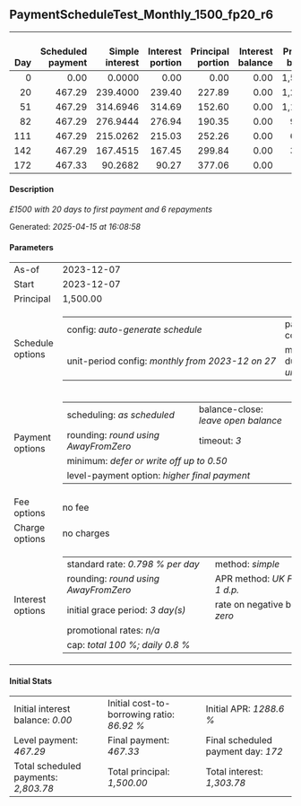 <h2>PaymentScheduleTest_Monthly_1500_fp20_r6</h2><table><thead style="vertical-align: bottom;"><th style="text-align: right;">Day</th><th style="text-align: right;">Scheduled payment</th><th style="text-align: right;">Simple interest</th><th style="text-align: right;">Interest portion</th><th style="text-align: right;">Principal portion</th><th style="text-align: right;">Interest balance</th><th style="text-align: right;">Principal balance</th><th style="text-align: right;">Total simple interest</th><th style="text-align: right;">Total interest</th><th style="text-align: right;">Total principal</th></thead><tr style="text-align: right;"><td class="ci00">0</td><td class="ci01" style="white-space: nowrap;">0.00</td><td class="ci02">0.0000</td><td class="ci03">0.00</td><td class="ci04">0.00</td><td class="ci05">0.00</td><td class="ci06">1,500.00</td><td class="ci07">0.0000</td><td class="ci08">0.00</td><td class="ci09">0.00</td></tr><tr style="text-align: right;"><td class="ci00">20</td><td class="ci01" style="white-space: nowrap;">467.29</td><td class="ci02">239.4000</td><td class="ci03">239.40</td><td class="ci04">227.89</td><td class="ci05">0.00</td><td class="ci06">1,272.11</td><td class="ci07">239.4000</td><td class="ci08">239.40</td><td class="ci09">227.89</td></tr><tr style="text-align: right;"><td class="ci00">51</td><td class="ci01" style="white-space: nowrap;">467.29</td><td class="ci02">314.6946</td><td class="ci03">314.69</td><td class="ci04">152.60</td><td class="ci05">0.00</td><td class="ci06">1,119.51</td><td class="ci07">554.0946</td><td class="ci08">554.09</td><td class="ci09">380.49</td></tr><tr style="text-align: right;"><td class="ci00">82</td><td class="ci01" style="white-space: nowrap;">467.29</td><td class="ci02">276.9444</td><td class="ci03">276.94</td><td class="ci04">190.35</td><td class="ci05">0.00</td><td class="ci06">929.16</td><td class="ci07">831.0390</td><td class="ci08">831.03</td><td class="ci09">570.84</td></tr><tr style="text-align: right;"><td class="ci00">111</td><td class="ci01" style="white-space: nowrap;">467.29</td><td class="ci02">215.0262</td><td class="ci03">215.03</td><td class="ci04">252.26</td><td class="ci05">0.00</td><td class="ci06">676.90</td><td class="ci07">1,046.0652</td><td class="ci08">1,046.06</td><td class="ci09">823.10</td></tr><tr style="text-align: right;"><td class="ci00">142</td><td class="ci01" style="white-space: nowrap;">467.29</td><td class="ci02">167.4515</td><td class="ci03">167.45</td><td class="ci04">299.84</td><td class="ci05">0.00</td><td class="ci06">377.06</td><td class="ci07">1,213.5167</td><td class="ci08">1,213.51</td><td class="ci09">1,122.94</td></tr><tr style="text-align: right;"><td class="ci00">172</td><td class="ci01" style="white-space: nowrap;">467.33</td><td class="ci02">90.2682</td><td class="ci03">90.27</td><td class="ci04">377.06</td><td class="ci05">0.00</td><td class="ci06">0.00</td><td class="ci07">1,303.7848</td><td class="ci08">1,303.78</td><td class="ci09">1,500.00</td></tr></table><p><h4>Description</h4><i>£1500 with 20 days to first payment and 6 repayments</i></p><p>Generated: <i>2025-04-15 at 16:08:58</i></p><h4>Parameters</h4><table><tr><td>As-of</td><td>2023-12-07</td></tr><tr><td>Start</td><td>2023-12-07</td></tr><tr><td>Principal</td><td>1,500.00</td></tr><tr><td>Schedule options</td><td><table><tr><td>config: <i>auto-generate schedule</i></td><td>payment count: <i>6</i></td></tr><tr><td style="white-space: nowrap;">unit-period config: <i>monthly from 2023-12 on 27</i></td><td>max duration: <i>unlimited</i></td></tr></table></td></tr><tr><td>Payment options</td><td><table><tr><td>scheduling: <i>as scheduled</i></td><td>balance-close: <i>leave&nbsp;open&nbsp;balance</i></td></tr><tr><td>rounding: <i>round using AwayFromZero</i></td><td>timeout: <i>3</i></td></tr><tr><td colspan='2'>minimum: <i>defer&nbsp;or&nbsp;write&nbsp;off&nbsp;up&nbsp;to&nbsp;0.50</i></td></tr><tr><td colspan='2'>level-payment option: <i>higher&nbsp;final&nbsp;payment</i></td></tr></table></td></tr><tr><td>Fee options</td><td>no fee</td></tr><tr><td>Charge options</td><td>no charges</td></tr><tr><td>Interest options</td><td><table><tr><td>standard rate: <i>0.798 % per day</i></td><td>method: <i>simple</i></td></tr><tr><td>rounding: <i>round using AwayFromZero</i></td><td>APR method: <i>UK FCA to 1 d.p.</i></td></tr><tr><td>initial grace period: <i>3 day(s)</i></td><td>rate on negative balance: <i>zero</i></td></tr><tr><td colspan="2">promotional rates: <i><i>n/a</i></i></td></tr><tr><td colspan="2">cap: <i>total 100 %; daily 0.8 %</td></tr></table></td></tr></table><h4>Initial Stats</h4><table><tr><td>Initial interest balance: <i>0.00</i></td><td>Initial cost-to-borrowing ratio: <i>86.92 %</i></td><td>Initial APR: <i>1288.6 %</i></td></tr><tr><td>Level payment: <i>467.29</i></td><td>Final payment: <i>467.33</i></td><td>Final scheduled payment day: <i>172</i></td></tr><tr><td>Total scheduled payments: <i>2,803.78</i></td><td>Total principal: <i>1,500.00</i></td><td>Total interest: <i>1,303.78</i></td></tr></table>